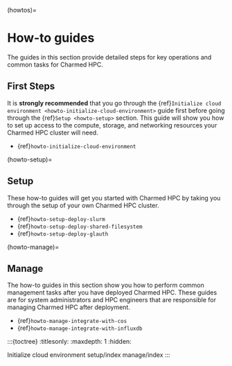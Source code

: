 (howtos)=
# How-to guides

The guides in this section provide detailed steps for key operations and common tasks for Charmed HPC.


## First Steps

It is **strongly recommended** that you go through the {ref}`Initialize cloud environment <howto-initialize-cloud-environment>` guide first before going through the {ref}`Setup <howto-setup>` section. This guide will show you how to set up access to the compute, storage, and networking resources your Charmed HPC cluster will need.

- {ref}`howto-initialize-cloud-environment`

(howto-setup)=
## Setup

These how-to guides will get you started with Charmed HPC by
taking you through the setup of your own Charmed HPC cluster.

- {ref}`howto-setup-deploy-slurm`
- {ref}`howto-setup-deploy-shared-filesystem`
- {ref}`howto-setup-deploy-glauth`

(howto-manage)=
## Manage

The how-to guides in this section show you how to perform common management tasks after you have
deployed Charmed HPC. These guides are for system administrators and HPC engineers that are
responsible for managing Charmed HPC after deployment.

- {ref}`howto-manage-integrate-with-cos`
- {ref}`howto-manage-integrate-with-influxdb`

:::{toctree}
:titlesonly:
:maxdepth: 1
:hidden:

Initialize cloud environment <initialize-cloud-environment>
setup/index
manage/index
:::
